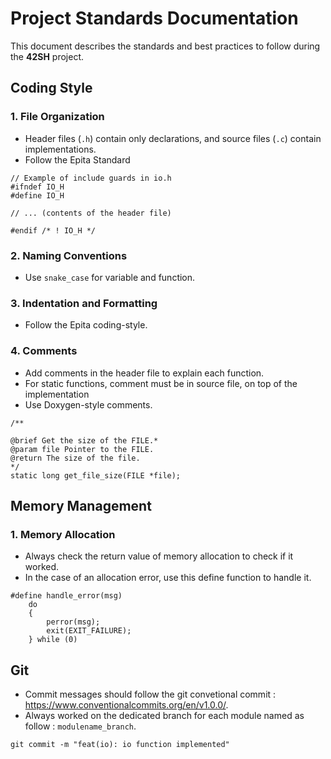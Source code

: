 # Project Standards Documentation

This document describes the standards and best practices to follow during the **42SH** project.

## Coding Style

### 1. File Organization

- Header files (`.h`) contain only declarations, and source files (`.c`) contain implementations.
- Follow the Epita Standard

```
// Example of include guards in io.h
#ifndef IO_H
#define IO_H

// ... (contents of the header file)

#endif /* ! IO_H */
```

### 2. Naming Conventions

- Use `snake_case` for variable and function.

### 3. Indentation and Formatting

- Follow the Epita coding-style.

### 4. Comments

- Add comments in the header file to explain each function.
- For static functions, comment must be in source file, on top of the implementation
- Use Doxygen-style comments.

```
/**
 
@brief Get the size of the FILE.*
@param file Pointer to the FILE.
@return The size of the file.
*/
static long get_file_size(FILE *file);
```

## Memory Management

### 1. Memory Allocation

- Always check the return value of memory allocation to check if it worked.
- In the case of an allocation error, use this define function to handle it.
```
#define handle_error(msg)                                                 
    do                                                                    
    {                                                                     
        perror(msg);                                                      
        exit(EXIT_FAILURE);                                               
    } while (0)
```

## Git

- Commit messages should follow the git convetional commit : https://www.conventionalcommits.org/en/v1.0.0/.
- Always worked on the dedicated branch for each module named as follow : `modulename_branch`.

```
git commit -m "feat(io): io function implemented"
```
